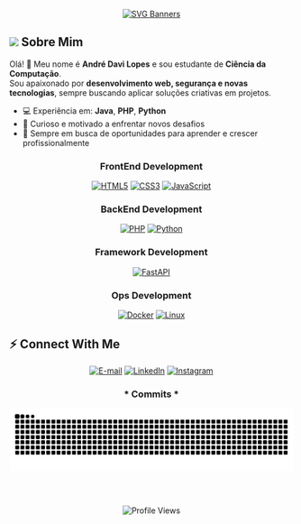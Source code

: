 <div align="center">
  
  [![SVG Banners](https://svg-banners.vercel.app/api?type=glitch&text1=André%20Lopes&width=850&height=400)](https://github.com/Akshay090/svg-banners)
  
</div>

## <img src="https://cdn.jsdelivr.net/gh/devicons/devicon@latest/icons/devicon/devicon-original.svg" width="24" /> Sobre Mim

Olá! 👋 Meu nome é **André Davi Lopes** e sou estudante de **Ciência da Computação**.  
Sou apaixonado por **desenvolvimento web, segurança e novas tecnologias**, sempre buscando aplicar soluções criativas em projetos.  

- 💻 Experiência em: **Java**, **PHP**, **Python**  
- 🔧 Curioso e motivado a enfrentar novos desafios  
- 🚀 Sempre em busca de oportunidades para aprender e crescer profissionalmente


<div align="center">

  ### FrontEnd Development

  [![HTML5](https://img.shields.io/badge/HTML5-E34F26?style=for-the-badge&logo=html5&logoColor=white)](https://www.w3schools.com/html)
  [![CSS3](https://img.shields.io/badge/CSS3-1572B6?style=for-the-badge&logo=css3&logoColor=white)](https://www.w3schools.com/css)
  [![JavaScript](https://img.shields.io/badge/JavaScript-F7DF1E?style=for-the-badge&logo=javascript&logoColor=black)](https://www.javascript.com/)

</div>

<div align="center">

  ### BackEnd Development

  [![PHP](https://img.shields.io/badge/PHP-777BB4?style=for-the-badge&logo=php&logoColor=white)](https://www.php.net/)
  [![Python](https://img.shields.io/badge/Python-3776AB?style=for-the-badge&logo=python&logoColor=white)](https://www.python.org/)

</div>

<div align="center">

  ### Framework Development

  [![FastAPI](https://img.shields.io/badge/FastAPI-009688?style=for-the-badge&logo=fastapi&logoColor=white)](https://fastapi.tiangolo.com/)

</div>

<div align="center">

  ### Ops Development

  [![Docker](https://img.shields.io/badge/Docker-2496ED?style=for-the-badge&logo=docker&logoColor=white)](https://www.docker.com/)
  [![Linux](https://img.shields.io/badge/Linux-FCC624?style=for-the-badge&logo=linux&logoColor=black)](https://www.kernel.org/)

</div>

## ⚡ Connect With Me  

<div align="center">
  
  [![E-mail](https://img.shields.io/badge/-Email-1C1E1F?style=for-the-badge&logo=protonmail&logoColor=FF00F6&color:FFF)](mailto:andredavilopes6@gmail.com)
  [![LinkedIn](https://img.shields.io/badge/-LinkedIn-1C1E1F?style=for-the-badge&logo=linkedin&logoColor=FF00F6&color:FFF)](https://www.linkedin.com/in/andre-lopes-me/)
  [![Instagram](https://img.shields.io/badge/-Instagram-1C1E1F?style=for-the-badge&logo=instagram&logoColor=FF00F6&color:FFF)](https://www.instagram.com/andre.lopes.me/)
  
</div>

<h3 align="center">* Commits *</h3>

<div align="center">

  <picture align="center">
    <source media="(prefers-color-scheme: dark)" srcset="https://raw.githubusercontent.com/andreLopes41/andreLopes41/output/github-contribution-grid-snake-dark.svg">
    <source media="(prefers-color-scheme: light)" srcset="https://raw.githubusercontent.com/andreLopes41/andreLopes41/output/github-contribution-grid-snake-dark.svg">
    <img align="center" alt="github contribution grid snake animation" src="https://raw.githubusercontent.com/andreLopes41/andreLopes41/output/github-contribution-grid-snake.svg">
  </picture>

  <br><br>
  
  ![Profile Views](https://komarev.com/ghpvc/?username=andreLopes41&color=2E8B57&style=flat)
  
</div>
